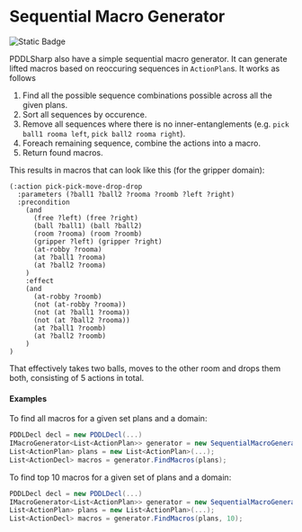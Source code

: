 # Sequential Macro Generator
![Static Badge](https://img.shields.io/badge/Namespace-PDDLSharp.PDDLSharp.Toolkit.MacroGenerators-orange)

PDDLSharp also have a simple sequential macro generator. It can generate lifted macros based on reoccuring sequences in `ActionPlan`s.
It works as follows
1. Find all the possible sequence combinations possible across all the given plans.
2. Sort all sequences by occurence.
3. Remove all sequences where there is no inner-entanglements (e.g. `pick ball1 rooma left`, `pick ball2 rooma right`).
4. Foreach remaining sequence, combine the actions into a macro.
5. Return found macros.

This results in macros that can look like this (for the gripper domain):
```pddl
(:action pick-pick-move-drop-drop
  :parameters (?ball1 ?ball2 ?rooma ?roomb ?left ?right)
  :precondition  
    (and 
      (free ?left) (free ?right)
      (ball ?ball1) (ball ?ball2)
      (room ?rooma) (room ?roomb)
      (gripper ?left) (gripper ?right)
      (at-robby ?rooma) 
      (at ?ball1 ?rooma)
      (at ?ball2 ?rooma)
    )
    :effect 
    (and 
      (at-robby ?roomb)
      (not (at-robby ?rooma))
      (not (at ?ball1 ?rooma))
      (not (at ?ball2 ?rooma))
      (at ?ball1 ?roomb)
      (at ?ball2 ?roomb)
    )
)
```
That effectively takes two balls, moves to the other room and drops them both, consisting of 5 actions in total.

#### Examples
To find all macros for a given set plans and a domain:
```csharp
PDDLDecl decl = new PDDLDecl(...)
IMacroGenerator<List<ActionPlan>> generator = new SequentialMacroGenerator(decl);
List<ActionPlan> plans = new List<ActionPlan>(...);
List<ActionDecl> macros = generator.FindMacros(plans);
```

To find top 10 macros for a given set of plans and a domain:
```csharp
PDDLDecl decl = new PDDLDecl(...)
IMacroGenerator<List<ActionPlan>> generator = new SequentialMacroGenerator(decl);
List<ActionPlan> plans = new List<ActionPlan>(...);
List<ActionDecl> macros = generator.FindMacros(plans, 10);
```
